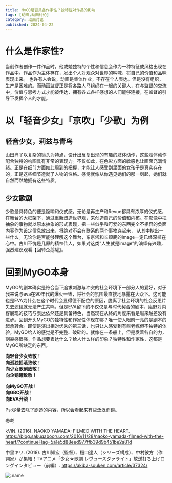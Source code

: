 ```yaml
---
title: MyGO是否具备作家性？独特性对作品的影响
tags: [动画,动画讨论]
category: 动画讨论
published: 2024-04-22
---
```

# 什么是作家性?
当创作者创作一件作品时，他或她独特的个性和信息会作为一种特征或风格出现在作品中。作品作为主体存在，发出个人对观众对世界的呐喊，将自己的价值和品味表现出来。
也许有人会说，动画是集体作业，不存在个人表达。但是没有组织，生产是困难的。而动画监督正是将各路人马组织在一起的关键人，在与监督的交流中，价值与思考方式才能被传达，拥有各式各样感想的人们能够连接，在监督的引导下发挥个人的才能。

# 以「轻音少女」「京吹」「少歌」为例

## 轻音少女，莉兹与青鸟  
山田尚子以复杂的镜头为特点，设计出反复出现的有趣的肢体动作，这些肢体动作配合独特的构图具有非常的表现力。不仅如此，在色彩方面的敏感也让画面充满情绪。正是在细节方面如此周到的把握，才能让人感受到里面的女孩子是真实存在的，正是这些细节造就了人物的性格。感觉就像从你遇见她们的那一刻起，她们就自然而然地拥有这些特质。

## 少女歌剧  
少歌最具特色的便是隐喻和仪式感，无论是再生产和Revue都具有浓厚的仪式感，在舞台的大框架下，通过重新塑造世界观，来创造自己的价值和内核。在影像中把抽象的事物就以原本抽象的形式表现，把一些似乎和可爱的东西完全不相容的负面内容作为设定信息放出来，将绝对不会有联系的两个事物连起来， 从其中挖出一些什么。无论你是否能够理解这个舞台，东京塔和长颈鹿的image一定已经深植在心中。古川不愧是几原的精神传人，如果对这类“人生就是image”的演绎有兴趣，强烈建议观看【回转企鹅罐】。

# 回到MyGO本身  
MyGO的剧本确实是符合当下追求刺激与冲突的社会环境下一部分人的爱好，对于我来说与eva在90年代的爆火一致，将社会的氛围最直接地暴露在大众下。这可能也是EVA为什么在这个时代会显得德不配位的原因，脱离了社会环境的社会反思片失去滤镜就无法产生共鸣，但是EVA留下的不仅仅是与时代契合的剧本，庵野对内容展现的技巧与表达依然还是具备特色，当然现在从终的角度来看是越来越差没有进步。回到开头MyGO的独特性和作家性体现在哪？唯一使人眼前一亮的是剧本的起承转合。即使是演出相对优秀的第三话，也只让人感受到有些老练但不独特的体验，MyGO给人的感觉是不完整、破碎的。就像在一条船上，但是发着各自的力，割裂感很强，作品想要表达什么？给人什么样的印象？独特性和作家性，这都是MyGO所缺乏的东西。

**向轻音少女致敬！**  
**向孤独摇滚致敬！**  
**向少女歌剧致敬！**  
**向企鹅罐致敬！**  

**向MyGO开战！**  
**向GBC开战！**  
**向EVA开战！**  

Ps:尽量去除了剧透的内容，所以会看起来有些泛泛而谈。


参考

kViN. (2016). NAOKO YAMADA: FILMED WITH THE HEART. https://blog.sakugabooru.com/2016/11/28/naoko-yamada-filmed-with-the-heart/?continueFlag=5a1e5d88eed977ffb39d9b451be2a81d

中里キリ. (2018). 古川知宏（監督）、樋口達人（シリーズ構成）、中村彼方（作詞家）が集結！TVアニメ「少女☆歌劇 レヴュースタァライト」放送打ち上げロングインタビュー（前編）. https://akiba-souken.com/article/37324/


![:name](https://count.getloli.com/get/@:Mikuorz?theme=moebooru)